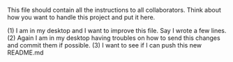 This file should contain all the instructions to all collaborators. 
Think about how you want to handle this project and put it here. 

(1) I am in my desktop and I want to improve this file. Say I wrote a few lines. 
(2) Again I am in my desktop having troubles on how to send this changes and commit them if possible.
(3) I want to see if I can push this new README.md

